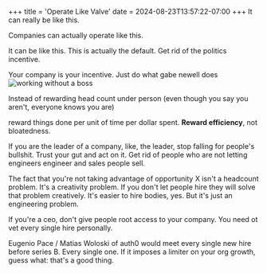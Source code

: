 +++
title = 'Operate Like Valve'
date = 2024-08-23T13:57:22-07:00
+++
It can really be like this.

Companies can actually operate like this.

It can be like this. This is actually the default. Get rid of the politics incentive.

Your company is your incentive. Just do what gabe newell does
![working without a boss](/img/dump/no_boss.jpg)

Instead of rewarding head count under person (even though you say you aren't, everyone knows you are)

reward things done per unit of time per dollar spent. **Reward efficiency**, not bloatedness.

If you are the leader of a company, like, the leader, stop falling for people's bullshit. Trust your gut and act on it. Get rid of people who are not letting engineers engineer and sales people sell.

The fact that you're not taking advantage of opportunity X isn't a headcount problem. It's a creativity problem. If you don't let people hire they will solve that problem creatively. It's easier to hire bodies, yes. But it's just an engineering problem.

If you're a ceo, don't give people root access to your company. You need ot vet every single hire personally.

Eugenio Pace / Matias Woloski of auth0 would meet every single new hire before series B. Every single one. If it imposes a limiter on your org growth, guess what: that's a good thing.
